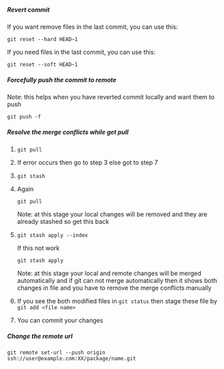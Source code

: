 ##### Revert commit

If you want remove files in the last commit, you can use this:

```
git reset --hard HEAD~1
```

If you need files in the last commit, you can use this:

```
git reset --soft HEAD~1
```


##### Forcefully push the commit to remote

Note: this helps when you have reverted commit locally and want them to push

```
git push -f
```


##### Resolve the merge conflicts while get pull

1. ``` git pull ```

2. If error occurs then go to step 3 else got to step 7

3. ``` git stash ```

4. Again 

   ``` git pull ```

   Note: at this stage your local changes will be removed and they are already stashed so get this back

5. ``` git stash apply --index ``` 

   If this not work 
   
   ``` git stash apply ```
   
   Note: at this stage your local and remote changes will be merged automatically and if git can not merge automatically
   then it shows both changes in file and you have to remove the merge conflicts manually

6. If you see the both modified files in ``` git status ``` then stage these file by ``` git add <file name> ```

7. You can commit your changes


##### Change the remote url

```
git remote set-url --push origin ssh://user@example.com:XX/package/name.git
```
